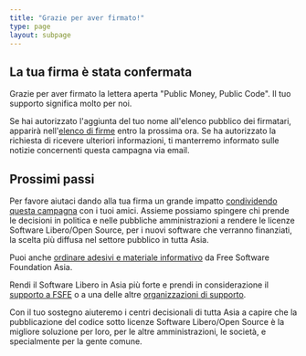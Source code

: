 ```yaml
---
title: "Grazie per aver firmato!"
type: page
layout: subpage
---
```


## La tua firma è stata confermata

Grazie per aver firmato la lettera aperta "Public Money, Public Code". Il tuo supporto significa molto per noi.

Se hai autorizzato l'aggiunta del tuo nome all'elenco pubblico dei firmatari, apparirà nell'[elenco di firme](../all-signatures) entro la prossima ora. Se ha autorizzato la richiesta di ricevere ulteriori informazioni, ti manterremo informato sulle notizie concernenti questa campagna via email.

## Prossimi passi

Per favore aiutaci dando alla tua firma un grande impatto [condividendo questa campagna](../../#spread) con i tuoi amici. Assieme possiamo spingere chi prende le decisioni in politica e nelle pubbliche amministrazioni a rendere le licenze Software Libero/Open Source, per i nuovi software che verranno finanziati, la scelta più diffusa nel settore pubblico in tutta Asia.

Puoi anche [ordinare adesivi e materiale informativo](https://fossasia.org/promo#pmpc) da Free Software Foundation Asia.

Rendi il Software Libero in Asia più forte e prendi in considerazione il [supporto a FSFE](https://fossasia.org/donate/?pmpc) o a una delle altre [organizzazioni di supporto](../../#organisations).

Con il tuo sostegno aiuteremo i centri decisionali di tutta Asia a capire che la pubblicazione del codice sotto licenze Software Libero/Open Source è la migliore soluzione per loro, per le altre amministrazioni, le società, e specialmente per la gente comune.
